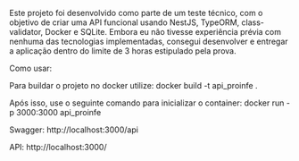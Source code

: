 Este projeto foi desenvolvido como parte de um teste técnico, com o objetivo de criar uma API funcional usando NestJS, TypeORM, class-validator, Docker e SQLite. Embora eu não tivesse experiência prévia com nenhuma das tecnologias implementadas, consegui desenvolver e entregar a aplicação dentro do limite de 3 horas estipulado pela prova.

Como usar:

Para buildar o projeto no docker utilize: 
docker build -t api_proinfe .

Após isso, use o seguinte comando para inicializar o container:
docker run -p 3000:3000 api_proinfe

Swagger: http://localhost:3000/api

API: http://localhost:3000/


